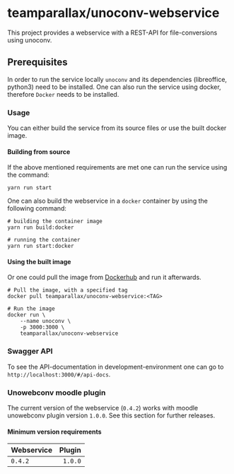 # teamparallax/unoconv-webservice

This project provides a webservice with a REST-API for file-conversions using unoconv.

## Prerequisites

In order to run the service locally `unoconv` and its dependencies (libreoffice, python3) need to be installed.
One can also run the service using docker, therefore `Docker` needs to be installed.

### Usage

You can either build the service from its source files or use the built docker image. 

#### Building from source

If the above mentioned requirements are met one can run the service using the command:

```console
yarn run start
```

One can also build the webservice in a `docker` container by using the following command:

```console
# building the container image
yarn run build:docker

# running the container
yarn run start:docker
```

#### Using the built image

Or one could pull the image from [Dockerhub](https://hub.docker.com/repository/docker/teamparallax/unoconv-webservice) and run it afterwards.

```console
# Pull the image, with a specified tag
docker pull teamparallax/unoconv-webservice:<TAG>

# Run the image
docker run \
    --name unoconv \
    -p 3000:3000 \
    teamparallax/unoconv-webservice
```

### Swagger API

To see the API-documentation in development-environment one can go to `http://localhost:3000/#/api-docs`.

### Unowebconv moodle plugin

The current version of the webservice (`0.4.2`) works with moodle unowebconv plugin version `1.0.0`.
See this section for further releases.

#### Minimum version requirements

| Webservice | Plugin |
| --- | ---: |
| `0.4.2` | `1.0.0` |


